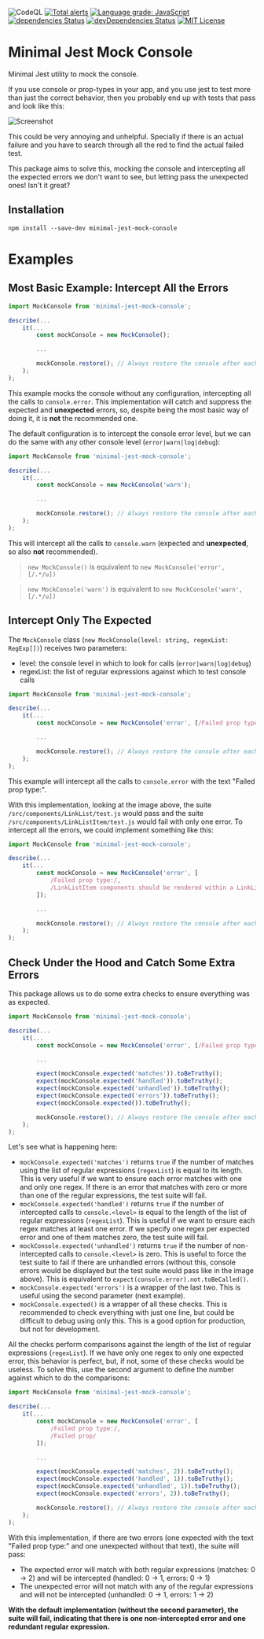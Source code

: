 ![CodeQL](https://github.com/Chema22R/minimal-jest-mock-console/workflows/CodeQL/badge.svg)
[![Total alerts](https://img.shields.io/lgtm/alerts/g/Chema22R/minimal-jest-mock-console.svg?logo=lgtm&logoWidth=18)](https://lgtm.com/projects/g/Chema22R/minimal-jest-mock-console/alerts/)
[![Language grade: JavaScript](https://img.shields.io/lgtm/grade/javascript/g/Chema22R/minimal-jest-mock-console.svg?logo=lgtm&logoWidth=18)](https://lgtm.com/projects/g/Chema22R/minimal-jest-mock-console/context:javascript)
[![dependencies Status](https://david-dm.org/chema22r/minimal-jest-mock-console/status.svg)](https://david-dm.org/chema22r/minimal-jest-mock-console)
[![devDependencies Status](https://david-dm.org/chema22r/minimal-jest-mock-console/dev-status.svg)](https://david-dm.org/chema22r/minimal-jest-mock-console?type=dev)
[![MIT License](https://camo.githubusercontent.com/d59450139b6d354f15a2252a47b457bb2cc43828/68747470733a2f2f696d672e736869656c64732e696f2f6e706d2f6c2f7365727665726c6573732e737667)](LICENSE)

# Minimal Jest Mock Console
Minimal Jest utility to mock the console.

If you use console or prop-types in your app, and you use jest to test more than just the correct behavior, then you probably end up with tests that pass and look like this:

![Screenshot](https://i.postimg.cc/1XnBhrY1/pre.png)

This could be very annoying and unhelpful. Specially if there is an actual failure and you have to search through all the red to find the actual failed test.

This package aims to solve this, mocking the console and intercepting all the expected errors we don't want to see, but letting pass the unexpected ones! Isn't it great?

## Installation

```
npm install --save-dev minimal-jest-mock-console
```

# Examples

## Most Basic Example: Intercept All the Errors

```js
import MockConsole from 'minimal-jest-mock-console';

describe(...
    it(...
        const mockConsole = new MockConsole();

        ...

        mockConsole.restore(); // Always restore the console after each test
    );
);
```

This example mocks the console without any configuration, intercepting all the calls to `console.error`. This implementation will catch and suppress the expected and **unexpected** errors, so, despite being the most basic way of doing it, it is **not** the recommended one.

The default configuration is to intercept the console error level, but we can do the same with any other console level (`error|warn|log|debug`):

```js
import MockConsole from 'minimal-jest-mock-console';

describe(...
    it(...
        const mockConsole = new MockConsole('warn');

        ...

        mockConsole.restore(); // Always restore the console after each test
    );
);
```
This will intercept all the calls to `console.warn` (expected and **unexpected**, so also **not** recommended).

> `new MockConsole()` is equivalent to `new MockConsole('error', [/.*/u])`

> `new MockConsole('warn')` is equivalent to `new MockConsole('warn', [/.*/u])`

## Intercept Only The Expected

The `MockConsole` class (`new MockConsole(level: string, regexList: RegExp[])`) receives two parameters:
- level: the console level in which to look for calls (`error|warn|log|debug`)
- regexList: the list of regular expressions against which to test console calls

```js
import MockConsole from 'minimal-jest-mock-console';

describe(...
    it(...
        const mockConsole = new MockConsole('error', [/Failed prop type:/]);

        ...

        mockConsole.restore(); // Always restore the console after each test
    );
);
```

This example will intercept all the calls to `console.error` with the text "Failed prop type:".

With this implementation, looking at the image above, the suite `/src/components/LinkList/test.js` would pass and the suite `/src/components/LinkListItem/test.js` would fail with only one error. To intercept all the errors, we could implement something like this:

```js
import MockConsole from 'minimal-jest-mock-console';

describe(...
    it(...
        const mockConsole = new MockConsole('error', [
            /Failed prop type:/,
            /LinkListItem components should be rendered within a LinkList component/
        ]);

        ...

        mockConsole.restore(); // Always restore the console after each test
    );
);
```

## Check Under the Hood and Catch Some Extra Errors

This package allows us to do some extra checks to ensure everything was as expected.

```js
import MockConsole from 'minimal-jest-mock-console';

describe(...
    it(...
        const mockConsole = new MockConsole('error', [/Failed prop type:/]);

        ...

        expect(mockConsole.expected('matches')).toBeTruthy();
        expect(mockConsole.expected('handled')).toBeTruthy();
        expect(mockConsole.expected('unhandled')).toBeTruthy();
        expect(mockConsole.expected('errors')).toBeTruthy();
        expect(mockConsole.expected()).toBeTruthy();

        mockConsole.restore(); // Always restore the console after each test
    );
);
```

Let's see what is happening here:
- `mockConsole.expected('matches')` returns `true` if the number of matches using the list of regular expressions (`regexList`) is equal to its length. This is very useful if we want to ensure each error matches with one and only one regex. If there is an error that matches with zero or more than one of the regular expressions, the test suite will fail.
- `mockConsole.expected('handled')` returns `true` if the number of intercepted calls to `console.<level>` is equal to the length of the list of regular expressions (`regexList`). This is useful if we want to ensure each regex matches at least one error. If we specify one regex per expected error and one of them matches zero, the test suite will fail.
- `mockConsole.expected('unhandled')` returns `true` if the number of non-intercepted calls to `console.<level>` is zero. This is useful to force the test suite to fail if there are unhandled errors (without this, console errors would be displayed but the test suite would pass like in the image above). This is equivalent to `expect(console.error).not.toBeCalled()`.
- `mockConsole.expected('errors')` is a wrapper of the last two. This is useful using the second parameter (next example).
- `mockConsole.expected()` is a wrapper of all these checks. This is recommended to check everything with just one line, but could be difficult to debug using only this. This is a good option for production, but not for development.

All the checks perform comparisons against the length of the list of regular expressions (`regexList`). If we have only one regex to only one expected error, this behavior is perfect, but, if not, some of these checks would be useless. To solve this, use the second argument to define the number against which to do the comparisons:

```js
import MockConsole from 'minimal-jest-mock-console';

describe(...
    it(...
        const mockConsole = new MockConsole('error', [
            /Failed prop type:/,
            /Failed prop/
        ]);

        ...

        expect(mockConsole.expected('matches', 2)).toBeTruthy();
        expect(mockConsole.expected('handled', 1)).toBeTruthy();
        expect(mockConsole.expected('unhandled', 1)).toBeTruthy();
        expect(mockConsole.expected('errors', 2)).toBeTruthy();

        mockConsole.restore(); // Always restore the console after each test
    );
);
```

With this implementation, if there are two errors (one expected with the text "Failed prop type:" and one unexpected without that text), the suite will pass:
- The expected error will match with both regular expressions (matches: 0 -> 2) and will be intercepted (handled: 0 -> 1, errors: 0 -> 1)
- The unexpected error will not match with any of the regular expressions and will not be intercepted (unhandled: 0 -> 1, errors: 1 -> 2)

**With the default implementation (without the second parameter), the suite will fail, indicating that there is one non-intercepted error and one redundant regular expression.**
